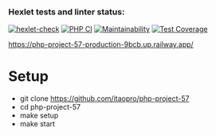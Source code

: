 ### Hexlet tests and linter status:
[![hexlet-check](https://github.com/itaopro/php-project-57/actions/workflows/hexlet-check.yml/badge.svg)](https://github.com/itaopro/php-project-57/actions/workflows/hexlet-check.yml)
[![PHP CI](https://github.com/itaopro/php-project-57/actions/workflows/workflow.yml/badge.svg)](https://github.com/itaopro/php-project-57/actions/workflows/workflow.yml)
[![Maintainability](https://api.codeclimate.com/v1/badges/a6e1f30b4827f10043e3/maintainability)](https://codeclimate.com/github/itaopro/php-project-57/maintainability)
[![Test Coverage](https://api.codeclimate.com/v1/badges/a6e1f30b4827f10043e3/test_coverage)](https://codeclimate.com/github/itaopro/php-project-57/test_coverage)

https://php-project-57-production-9bcb.up.railway.app/

# Setup
* git clone https://github.com/itaopro/php-project-57
* cd php-project-57
* make setup
* make start

